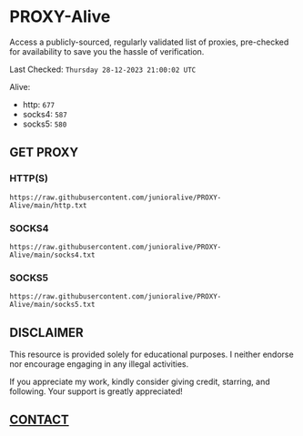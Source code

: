 # PROXY-Alive

Access a publicly-sourced, regularly validated list of proxies, pre-checked for availability to save you the hassle of verification.

Last Checked: `Thursday 28-12-2023 21:00:02 UTC`

Alive:
- http: `677`
- socks4: `587`
- socks5: `580`

## GET PROXY

### HTTP(S)

```https://raw.githubusercontent.com/junioralive/PROXY-Alive/main/http.txt```

### SOCKS4

```https://raw.githubusercontent.com/junioralive/PROXY-Alive/main/socks4.txt```

### SOCKS5

```https://raw.githubusercontent.com/junioralive/PROXY-Alive/main/socks5.txt```

## DISCLAIMER

This resource is provided solely for educational purposes. I neither endorse nor encourage engaging in any illegal activities.

If you appreciate my work, kindly consider giving credit, starring, and following. Your support is greatly appreciated! 

## [CONTACT](https://t.me/TheJuniorAlive)
